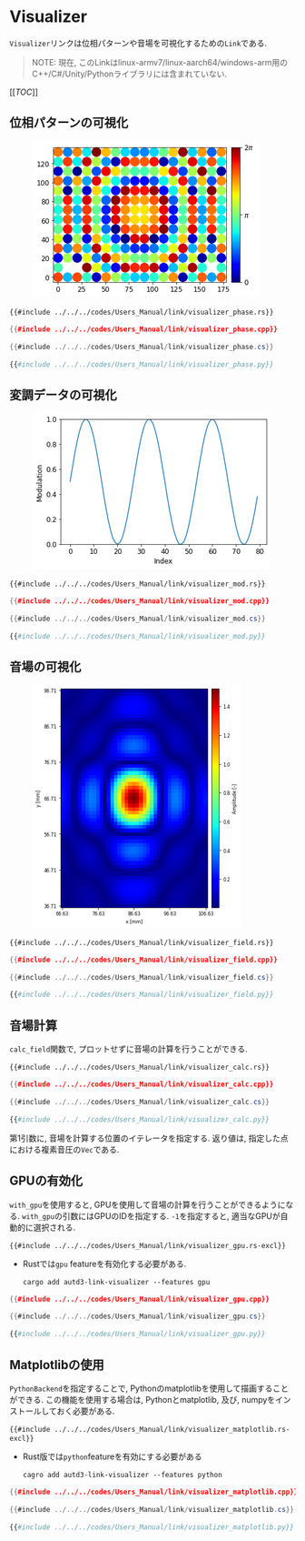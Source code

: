# Visualizer

`Visualizer`リンクは位相パターンや音場を可視化するための`Link`である.

> NOTE:
> 現在, このLinkはlinux-armv7/linux-aarch64/windows-arm用のC++/C#/Unity/Pythonライブラリには含まれていない. 

[[_TOC_]]

## 位相パターンの可視化

<figure>
  <img src="../../fig/Users_Manual/phase.png"/>
</figure>

```rust,edition2021,ignore
{{#include ../../../codes/Users_Manual/link/visualizer_phase.rs}}
```

```cpp
{{#include ../../../codes/Users_Manual/link/visualizer_phase.cpp}}
```

```cs
{{#include ../../../codes/Users_Manual/link/visualizer_phase.cs}}
```

```python
{{#include ../../../codes/Users_Manual/link/visualizer_phase.py}}
```

## 変調データの可視化

<figure>
  <img src="../../fig/Users_Manual/mod.png"/>
</figure>

```rust,edition2021
{{#include ../../../codes/Users_Manual/link/visualizer_mod.rs}}
```

```cpp
{{#include ../../../codes/Users_Manual/link/visualizer_mod.cpp}}
```

```cs
{{#include ../../../codes/Users_Manual/link/visualizer_mod.cs}}
```

```python
{{#include ../../../codes/Users_Manual/link/visualizer_mod.py}}
```


## 音場の可視化

<figure>
  <img src="../../fig/Users_Manual/xy.png"/>
</figure>

```rust,edition2021,ignore
{{#include ../../../codes/Users_Manual/link/visualizer_field.rs}}
```

```cpp
{{#include ../../../codes/Users_Manual/link/visualizer_field.cpp}}
```

```cs
{{#include ../../../codes/Users_Manual/link/visualizer_field.cs}}
```

```python
{{#include ../../../codes/Users_Manual/link/visualizer_field.py}}
```

## 音場計算

`calc_field`関数で, プロットせずに音場の計算を行うことができる.


```rust,edition2021
{{#include ../../../codes/Users_Manual/link/visualizer_calc.rs}}
```

```cpp
{{#include ../../../codes/Users_Manual/link/visualizer_calc.cpp}}
```

```cs
{{#include ../../../codes/Users_Manual/link/visualizer_calc.cs}}
```

```python
{{#include ../../../codes/Users_Manual/link/visualizer_calc.py}}
```


第1引数に, 音場を計算する位置のイテレータを指定する.
返り値は, 指定した点における複素音圧の`Vec`である.

## GPUの有効化

`with_gpu`を使用すると, GPUを使用して音場の計算を行うことができるようになる.
`with_gpu`の引数にはGPUのIDを指定する. `-1`を指定すると, 適当なGPUが自動的に選択される.

```rust,edition2021,ignore
{{#include ../../../codes/Users_Manual/link/visualizer_gpu.rs-excl}}
```

- Rustでは`gpu` featureを有効化する必要がある.
    ```shell
    cargo add autd3-link-visualizer --features gpu
    ```

```cpp
{{#include ../../../codes/Users_Manual/link/visualizer_gpu.cpp}}
```

```cs
{{#include ../../../codes/Users_Manual/link/visualizer_gpu.cs}}
```

```python
{{#include ../../../codes/Users_Manual/link/visualizer_gpu.py}}
```

## Matplotlibの使用

`PythonBackend`を指定することで, Pythonのmatplotlibを使用して描画することができる.
この機能を使用する場合は, Pythonとmatplotlib, 及び, numpyをインストールしておく必要がある.

```rust,edition2021,ignore
{{#include ../../../codes/Users_Manual/link/visualizer_matplotlib.rs-excl}}
```

- Rust版では`python`featureを有効にする必要がある

    ```shell
    cagro add autd3-link-visualizer --features python
    ```

```cpp
{{#include ../../../codes/Users_Manual/link/visualizer_matplotlib.cpp}}
```

```cs
{{#include ../../../codes/Users_Manual/link/visualizer_matplotlib.cs}}
```

```python
{{#include ../../../codes/Users_Manual/link/visualizer_matplotlib.py}}
```
